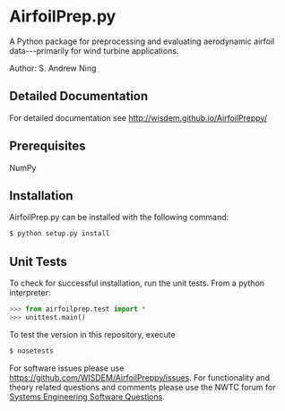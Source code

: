 # AirfoilPrep.py

A Python package for preprocessing and evaluating aerodynamic airfoil
data---primarily for wind turbine applications.

Author: S. Andrew Ning

## Detailed Documentation

For detailed documentation see <http://wisdem.github.io/AirfoilPreppy/>

## Prerequisites

NumPy

## Installation

AirfoilPrep.py can be installed with the following command:

```bash
$ python setup.py install
```

## Unit Tests

To check for successful installation, run the unit tests. From a python
interpreter:

```python
>>> from airfoilprep.test import *
>>> unittest.main()
```

To test the version in this repository, execute

```bash
$ nosetests
```

For software issues please use <https://github.com/WISDEM/AirfoilPreppy/issues>.
For functionality and theory related questions and comments please use the NWTC
forum for [Systems Engineering Software
Questions](https://wind.nrel.gov/forum/wind/viewtopic.php?f=34&t=1002).
